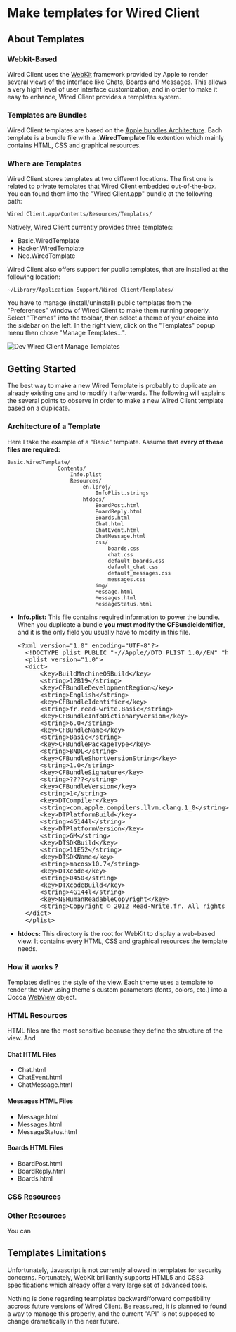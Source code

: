 # Make templates for Wired Client

## About Templates

### Webkit-Based

Wired Client uses the [WebKit](http://www.webkit.org) framework provided by Apple to render several views of the interface like Chats, Boards and Messages. This allows a very hight level of user interface customization, and in order to make it easy to enhance, Wired Client provides a templates system.

### Templates are Bundles

Wired Client templates are based on the [Apple bundles Architecture](http://developer.apple.com/library/mac/#documentation/CoreFoundation/Conceptual/CFBundles/AboutBundles/AboutBundles.html). Each template is a bundle file with a **.WiredTemplate** file extention which mainly contains HTML, CSS and graphical resources. 

### Where are Templates

Wired Client stores templates at two different locations. The first one is related to private templates that Wired Client embedded out-of-the-box. You can found them into the "Wired Client.app" bundle at the following path:

	Wired Client.app/Contents/Resources/Templates/
	
Natively, Wired Client currently provides three templates:

- Basic.WiredTemplate
- Hacker.WiredTemplate
- Neo.WiredTemplate

Wired Client also offers support for public templates, that are installed at the following location:

	~/Library/Application Support/Wired Client/Templates/
	
You have to manage (install/uninstall) public templates from the "Preferences" window of Wired Client to make them running properly. Select "Themes" into the toolbar, then select a theme of your choice into the sidebar on the left. In the right view, click on the "Templates" popup menu then chose "Manage Templates…".

![Dev Wired Client Manage Templates](img/dev_wired_client_manage_templates.png)

## Getting Started

The best way to make a new Wired Template is probably to duplicate an already existing one and to modify it afterwards. The following will explains the several points to observe in order to make a new Wired Client template based on a duplicate.

### Architecture of a Template

Here I take the example of a "Basic" template. Assume that **every of these files are required:**

	Basic.WiredTemplate/
					Contents/
						Info.plist
						Resources/
							en.lproj/
								InfoPlist.strings
							htdocs/
								BoardPost.html
								BoardReply.html
								Boards.html
								Chat.html
								ChatEvent.html
								ChatMessage.html
								css/
									boards.css
									chat.css
									default_boards.css
									default_chat.css
									default_messages.css
									messages.css
								img/
								Message.html
								Messages.html
								MessageStatus.html
							
- **Info.plist:** This file contains required information to power the bundle. When you duplicate a bundle **you must modify the CFBundleIdentifier**, and it is the only field you usually have to modify in this file.
	 
	<pre>&lt;?xml version="1.0" encoding="UTF-8"?&gt;
	&lt;!DOCTYPE plist PUBLIC "-//Apple//DTD PLIST 1.0//EN" "http://www.apple.com/DTDs/PropertyList-1.0.dtd"&gt;
	&lt;plist version="1.0"&gt;
	&lt;dict&gt;
		&lt;key&gt;BuildMachineOSBuild&lt;/key&gt;
		&lt;string&gt;12B19&lt;/string&gt;
		&lt;key&gt;CFBundleDevelopmentRegion&lt;/key&gt;
		&lt;string&gt;English&lt;/string&gt;
		&lt;key&gt;CFBundleIdentifier&lt;/key&gt;
		&lt;string&gt;fr.read-write.Basic&lt;/string&gt;
		&lt;key&gt;CFBundleInfoDictionaryVersion&lt;/key&gt;
		&lt;string&gt;6.0&lt;/string&gt;
		&lt;key&gt;CFBundleName&lt;/key&gt;
		&lt;string&gt;Basic&lt;/string&gt;
		&lt;key&gt;CFBundlePackageType&lt;/key&gt;
		&lt;string&gt;BNDL&lt;/string&gt;
		&lt;key&gt;CFBundleShortVersionString&lt;/key&gt;
		&lt;string&gt;1.0&lt;/string&gt;
		&lt;key&gt;CFBundleSignature&lt;/key&gt;
		&lt;string&gt;????&lt;/string&gt;
		&lt;key&gt;CFBundleVersion&lt;/key&gt;
		&lt;string&gt;1&lt;/string&gt;
		&lt;key&gt;DTCompiler&lt;/key&gt;
		&lt;string&gt;com.apple.compilers.llvm.clang.1_0&lt;/string&gt;
		&lt;key&gt;DTPlatformBuild&lt;/key&gt;
		&lt;string&gt;4G144l&lt;/string&gt;
		&lt;key&gt;DTPlatformVersion&lt;/key&gt;
		&lt;string&gt;GM&lt;/string&gt;
		&lt;key&gt;DTSDKBuild&lt;/key&gt;
		&lt;string&gt;11E52&lt;/string&gt;
		&lt;key&gt;DTSDKName&lt;/key&gt;
		&lt;string&gt;macosx10.7&lt;/string&gt;
		&lt;key&gt;DTXcode&lt;/key&gt;
		&lt;string&gt;0450&lt;/string&gt;
		&lt;key&gt;DTXcodeBuild&lt;/key&gt;
		&lt;string&gt;4G144l&lt;/string&gt;
		&lt;key&gt;NSHumanReadableCopyright&lt;/key&gt;
		&lt;string&gt;Copyright © 2012 Read-Write.fr. All rights reserved.&lt;/string&gt;
	&lt;/dict&gt;
	&lt;/plist&gt;</pre>
 
- **htdocs:** This directory is the root for WebKit to display a web-based view. It contains every HTML, CSS and graphical resources the template needs.


### How it works ?

Templates defines the style of the view. Each theme uses a template to render the view using theme's custom parameters (fonts, colors, etc.) into a Cocoa [WebView](http://developer.apple.com/library/mac/#documentation/Cocoa/Reference/WebKit/Classes/WebView_Class/Reference/Reference.html) object. 

### HTML Resources

HTML files are the most sensitive because they define the structure of the view. And 


#### Chat HTML Files

- Chat.html
- ChatEvent.html
- ChatMessage.html

#### Messages HTML Files

- Message.html
- Messages.html
- MessageStatus.html

#### Boards HTML Files

- BoardPost.html
- BoardReply.html
- Boards.html


### CSS Resources

### Other Resources

You can 


## Templates Limitations

Unfortunately, Javascript is not currently allowed in templates for security concerns. Fortunately, WebKit brilliantly supports HTML5 and CSS3 specifications which already offer a very large set of advanced tools.

Nothing is done regarding teamplates backward/forward compatibility accross future versions of Wired Client. Be reassured, it is planned to found a way to manage this properly, and the current "API" is not supposed to change dramatically in the near future.

